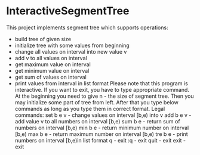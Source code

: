 # InteractiveSegmentTree
This project implements segment tree which supports operations:
- build tree of given size
- initialize tree with some values from beginning
- change all values on interval into new value v
- add v to all values on interval
- get maximum value on interval
- get minimum value on interval
- get sum of values on interval
- print values from interval in list format
Please note that this program is interactive. If you want to exit, you have to type appropriate command.
At the beginning you need to give n - the size of segment tree. Then you may initialize some part of tree from left.
After that you type below commands as long as you type them in correct format.
Legal commands:
set b e v   - change values on interval [b,e) into v
add b e v   - add value v to all numbers on interval [b,e)
sum b e     - return sum of numbers on interval [b,e)
min b e     - return minimum number on interval [b,e)
max b e     - return maximum number on interval [b,e)
tre b e     - print numbers on interval [b,e)in list format
q           - exit
:q          - exit
quit        - exit
exit        - exit
